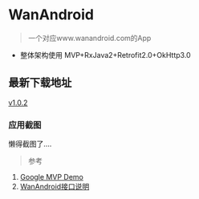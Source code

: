 # WanAndroid

> 一个对应www.wanandroid.com的App

+ 整体架构使用 MVP+RxJava2+Retrofit2.0+OkHttp3.0

## 最新下载地址

 [v1.0.2](https://raw.githubusercontent.com/CB2Git/WanAndroid/master/release/WanAndroid_1.0.2.apk)

### 应用截图

懒得截图了....


 
> 参考

 1. [Google MVP Demo](https://github.com/googlesamples/android-architecture)
 2. [WanAndroid接口说明](http://www.wanandroid.com/blog/show/2)

